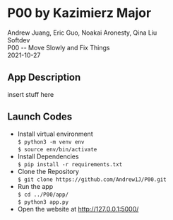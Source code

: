# P00 by Kazimierz Major
Andrew Juang, Eric Guo, Noakai Aronesty, Qina Liu <br>
Softdev <br>
P00 -- Move Slowly and Fix Things <br>
2021-10-27 

## App Description 
insert stuff here

## Launch Codes
- Install virtual environment <br>
```$ python3 -m venv env``` <br>
```$ source env/bin/activate``` <br>
- Install Dependencies <br>
```$ pip install -r requirements.txt``` <br> 
- Clone the Repository <br>
```$ git clone https://github.com/Andrew1J/P00.git ``` <br>
- Run the app <br>
```$ cd ../P00/app/ ``` <br>
```$ python3 app.py``` <br>
- Open the website at http://127.0.0.1:5000/
